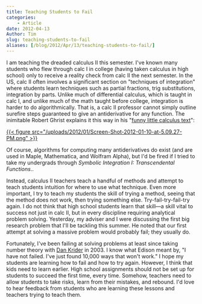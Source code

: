 ```yaml
---
title: Teaching Students to Fail
categories:
    - Article
date: 2012-04-13
Author: Tim
slug: teaching-students-to-fail
aliases: [/blog/2012/Apr/13/teaching-students-to-fail/]
---
```


I am teaching the dreaded calculus II this semester. I've known many students who flew through calc I in college (having taken calculus in high school) only to receive a reality check from calc II the next semester. In the US, calc II often involves a significant section on "techniques of integration" where students learn techniques such as partial fractions, trig substitutions, integration by parts. Unlike much of differential calculus, which is taught in calc I, and unlike much of the math taught before college, integration is harder to do algorithmically. That is, a calc II professor cannot simply outline surefire steps guaranteed to give an antiderivative for any function. The inimitable Robert Ghrist explains it this way in his "[funny little calculus text](http://www.math.upenn.edu/~ghrist/FLCT/)":

[{{< figure src="/uploads/2012/01/Screen-Shot-2012-01-10-at-5.09.27-PM.png" >}}](/uploads/2012/01/Screen-Shot-2012-01-10-at-5.09.27-PM.png)

Of course, algorithms for computing many antiderivatives do exist (and are used in Maple, Mathematica, and Wolfram Alpha), but I'd be fired if I tried to take my undergrads through _Symbolic Integration I: Transcendental Functions_..

Instead, calculus II teachers teach a handful of methods and attempt to teach students intuition for where to use what technique. Even more important, I try to teach my students the skill of trying a method, seeing that the method does not work, then trying something else. Try-fail-try-fail-try again. I do not think that high school students learn that skill—a skill vital to success not just in calc II, but in every discipline requiring analytical problem solving. Yesterday, my adviser and I were discussing the first big research problem that I'll be tackling this summer. He noted that our first attempt at solving a massive problem would probably fail; they usually do.

Fortunately, I've been failing at solving problems at least since taking number theory with [Dan Krider](http://www.concord.edu/fs/dkrider) in 2003. I know what Edison meant by, "I have not failed. I've just found 10,000 ways that won't work." I hope my students are learning how to fail and how to try again. However, I think that kids need to learn earlier. High school assignments should not be set up for students to succeed the first time, every time. Somehow, teachers need to allow students to take risks, learn from their mistakes, and rebound. I'd love to hear feedback from students who are learning these lessons and teachers trying to teach them.
